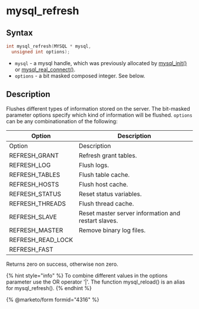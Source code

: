 # mysql\_refresh

## Syntax

```c
int mysql_refresh(MYSQL * mysql,
  unsigned int options);
```

* `mysql` - a mysql handle, which was previously allocated by [mysql\_init()](mysql_init.md) or [mysql\_real\_connect()](mysql_real_connect.md).
* `options` - a bit masked composed integer. See below.

## Description

Flushes different types of information stored on the server. The bit-masked parameter options specify which kind of information will be flushed. `options` can be any combinationation of the following:

| Option              | Description                                         |
| ------------------- | --------------------------------------------------- |
| Option              | Description                                         |
| REFRESH\_GRANT      | Refresh grant tables.                               |
| REFRESH\_LOG        | Flush logs.                                         |
| REFRESH\_TABLES     | Flush table cache.                                  |
| REFRESH\_HOSTS      | Flush host cache.                                   |
| REFRESH\_STATUS     | Reset status variables.                             |
| REFRESH\_THREADS    | Flush thread cache.                                 |
| REFRESH\_SLAVE      | Reset master server information and restart slaves. |
| REFRESH\_MASTER     | Remove binary log files.                            |
| REFRESH\_READ\_LOCK |                                                     |
| REFRESH\_FAST       |                                                     |

Returns zero on success, otherwise non zero.

{% hint style="info" %}
To combine different values in the options parameter use the OR operator '|'. The function mysql\_reload() is an alias for mysql\_refresh().
{% endhint %}


{% @marketo/form formid="4316" %}
